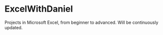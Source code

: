 # ExcelWithDaniel
Projects in Microsoft Excel, from beginner to advanced. Will be continuously updated.
